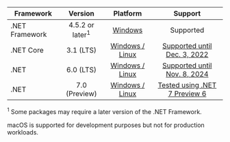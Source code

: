 | Framework | Version | Platform | Support |
|------------------|:-------:|:--------:|:-------:|
| .NET Framework | 4.5.2 or later<sup>1</sup> | [Windows](https://docs.microsoft.com/en-us/dotnet/framework/migration-guide/versions-and-dependencies) | Supported |
| .NET Core | 3.1 (LTS) | [Windows / Linux](https://github.com/dotnet/core/blob/master/release-notes/3.1/3.1-supported-os.md) | [Supported until Dec. 3, 2022](https://dotnet.microsoft.com/en-us/platform/support/policy/dotnet-core) |
| .NET | 6.0 (LTS) | [Windows / Linux](https://github.com/dotnet/core/blob/main/release-notes/6.0/supported-os.md) | [Supported until Nov. 8, 2024](https://dotnet.microsoft.com/en-us/platform/support/policy/dotnet-core)  |
| .NET | 7.0 (Preview) | [Windows / Linux](https://github.com/dotnet/core/blob/main/release-notes/6.0/supported-os.md)  | [Tested using .NET 7 Preview 6](https://discuss.particular.net/t/nservicebus-for-net-7-preview/3087)| 

<sup>1</sup> Some packages may require a later version of the .NET Framework.

macOS is supported for development purposes but not for production workloads.